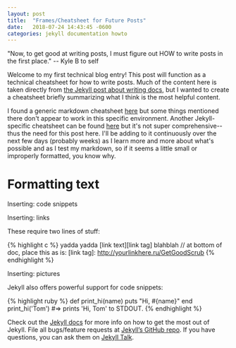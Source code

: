 ```yaml
---
layout: post
title:  "Frames/Cheatsheet for Future Posts"
date:   2018-07-24 14:43:45 -0600
categories: jekyll documentation howto
---
```


"Now, to get good at writing posts, I must figure out HOW to write posts in the first place." -- Kyle B to self

Welcome to my first technical blog entry! This post will function as a technical cheatsheet for how to write posts. Much of the content here is taken directly from [the Jekyll post about writing docs][jekyll-post-docs], but I wanted to create a cheatsheet briefly summarizing what I think is the most helpful content.

I found a generic markdown cheatsheet [here][cheatsheet] but some things mentioned there don't appear to work in this specific environment. Another Jekyll-specific cheatsheet can be found [here][cheatsheet2] but it's not super comprehensive-- thus the need for this post here. I'll be adding to it continuously over the next few days (probably weeks) as I learn more and more about what's possible and as I test my markdown, so if it seems a little small or improperly formatted, you know why. 

Formatting text
===============

Inserting: code snippets

Inserting: links

These require two lines of stuff:

{% highlight c %}
yadda yadda [link text][link tag] blahblah
// at bottom of doc, place this as is:
[link tag]: http://yourlinkhere.ru/GetGoodScrub
{% endhighlight %}



Inserting: pictures



Jekyll also offers powerful support for code snippets:

{% highlight ruby %}
def print_hi(name)
  puts "Hi, #{name}"
end
print_hi('Tom')
#=> prints 'Hi, Tom' to STDOUT.
{% endhighlight %}

Check out the [Jekyll docs][jekyll-docs] for more info on how to get the most out of Jekyll. File all bugs/feature requests at [Jekyll’s GitHub repo][jekyll-gh]. If you have questions, you can ask them on [Jekyll Talk][jekyll-talk].

[jekyll-docs]: https://jekyllrb.com/docs/home
[jekyll-gh]:   https://github.com/jekyll/jekyll
[jekyll-talk]: https://talk.jekyllrb.com/
[jekyll-post-docs]: https://jekyllrb.com/docs/posts/
[cheatsheet]: https://github.com/adam-p/markdown-here/wiki/Markdown-Cheatsheet
[cheatsheet2]: https://gist.github.com/roachhd/779fa77e9b90fe945b0c

